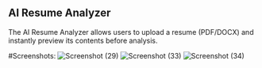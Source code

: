 ## AI Resume Analyzer
The AI Resume Analyzer allows users to upload a resume (PDF/DOCX) and instantly preview its contents before analysis. 

#Screenshots:
![Screenshot (29)](https://github.com/user-attachments/assets/a29c66bf-1c59-4099-83c2-ac981cb73bb2)
![Screenshot (33)](https://github.com/user-attachments/assets/fd1cfa47-3388-4c4b-80d4-ec0bb7974f39)
![Screenshot (34)](https://github.com/user-attachments/assets/78bcdfb0-efa4-4d53-9b1f-7680f22f6ab9)
